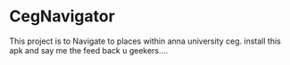 # CegNavigator
This project is to Navigate to places within anna university ceg.
install this apk and say me the feed back u geekers....
